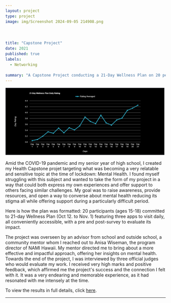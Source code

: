 ```yaml
---
layout: project
type: project
image: img/Screenshot 2024-09-05 214908.png



title: "Capstone Project"
date: 2021
published: true
labels:
  - Networking

summary: "A Capstone Project conducting a 21-Day Wellness Plan on 20 people."
---
```


<div class="text-center p-4">
  <img width="500px" src="../img/Screenshot 2024-09-12 212337.png" class="img-thumbnail" >
</div>

Amid the COVID-19 pandemic and my senior year of high school, I created my Health Capstone projet targeting what was becoming a very relatable and sensitive topic at the time of lockdown: Mental Health. I found myself struggling with this subject and wanted to take the form of my project in a way that could both express my own experiences and offer support to others facing similar challenges. My goal was to raise awareness, provide resources, and open a way to converse about mental health reducing its stigma all while offering support during a particularly difficult period.

Here is how the plan was formatted: 20 participants (ages 15-18) committed to 21-day Wellness Plan (Oct 12. to Nov. 1) featuring three apps to visit daily, all conveniently accessible, with a pre and post-survey to evaluate its impact.

The project was overseen by an advisor from school and outside school, a community mentor whom I reached out to Anisa Wiseman, the program director of NAMI Hawaii. My mentor directed me to bring about a more effective and impactful approach, offering her insights on mental health. Towards the end of the project, I was interviewed by three official judges who would evaluate my work. I received very high marks and positive feedback, which affirmed me the project's success and the connection I felt with it. It was a very endearing and memorable experience, as it had resonated with me intensely at the time.

To view the results in full details, click <a href="https://docs.google.com/presentation/d/1wc9YgmgTenZ-Tz-NrGv8CpZ4sGNyHZvhE4ffYs-9D6k/edit?usp=sharing">here</a>.


<hr>

